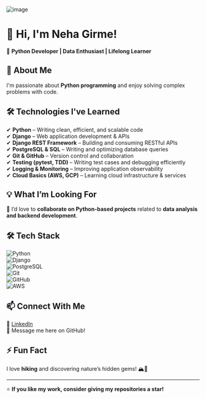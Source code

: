 ![image](https://github.com/user-attachments/assets/26464540-137b-43bc-8d21-1de66f5278a3)


# 👋 Hi, I'm Neha Girme!  
🚀 **Python Developer | Data Enthusiast | Lifelong Learner**  

## 👀 About Me  
I'm passionate about **Python programming** and enjoy solving complex problems with code.  


## 🛠️ Technologies I've Learned  
✔ **Python** – Writing clean, efficient, and scalable code  
✔ **Django** – Web application development & APIs  
✔ **Django REST Framework** – Building and consuming RESTful APIs  
✔ **PostgreSQL & SQL** – Writing and optimizing database queries  
✔ **Git & GitHub** – Version control and collaboration  
✔ **Testing (pytest, TDD)** – Writing test cases and debugging efficiently  
✔ **Logging & Monitoring** – Improving application observability  
✔ **Cloud Basics (AWS, GCP)** – Learning cloud infrastructure & services  

## 💡 What I’m Looking For  
💞️ I’d love to **collaborate on Python-based projects** related to **data analysis and backend development**.  

## 🛠️ Tech Stack  
![Python](https://img.shields.io/badge/Python-3776AB?style=for-the-badge&logo=python&logoColor=white)  
![Django](https://img.shields.io/badge/Django-092E20?style=for-the-badge&logo=django&logoColor=white)  
![PostgreSQL](https://img.shields.io/badge/PostgreSQL-316192?style=for-the-badge&logo=postgresql&logoColor=white)  
![Git](https://img.shields.io/badge/Git-F05032?style=for-the-badge&logo=git&logoColor=white)  
![GitHub](https://img.shields.io/badge/GitHub-181717?style=for-the-badge&logo=github&logoColor=white)  
![AWS](https://img.shields.io/badge/AWS-FF9900?style=for-the-badge&logo=amazonaws&logoColor=white)  

## 📫 Connect With Me  
🔗 [LinkedIn](linkedin.com/in/nehabaravkar)  
📧 Message me here on GitHub!  

## ⚡ Fun Fact  
I love **hiking** and discovering nature’s hidden gems! 🏔️🌿  

---
⭐ **If you like my work, consider giving my repositories a star!**  


